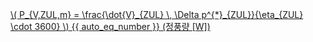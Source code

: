 <a href="/eco2_guide_center/1.%20ECO2%20Logic%20Guide/Hee1_Equation_List.html" class="equation-link" target="_blank" rel="noopener noreferrer">
  \( P_{V,ZUL,m} = \frac{\dot{V}_{ZUL} \, \Delta p^{*}_{ZUL}}{\eta_{ZUL} \cdot 3600} \) {{ auto_eq_number }} <span class="note">(정풍량 [W])</span>
</a>
